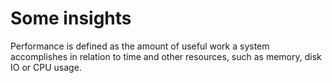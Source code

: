 # Some insights


Performance is defined as the amount of useful work a system accomplishes in
relation to time and other resources, such as memory, disk IO or CPU usage.

